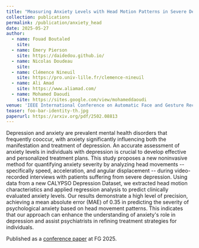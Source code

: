 ```yaml
---
title: "Measuring Anxiety Levels with Head Motion Patterns in Severe Depression Population "
collection: publications
permalink: /publication/anxiety_head
date: 2025-05-27
author: 
  - name: Fouad Boutaled
    site: 
  - name: Emery Pierson
    site: https://daidedou.github.io/
  - name: Nicolas Doudeau
    site: 
  - name: Clémence Nineuil
    site: https://pro.univ-lille.fr/clemence-nineuil
  - name: Ali Amad
    site: https://www.aliamad.com/
  - name: Mohamed Daoudi
    site: https://sites.google.com/view/mohameddaoudi
venue: 'IEEE International Conference on Automatic Face and Gesture Recognition'
teaser: foo-bar-identity-th.jpg
paperurl: https://arxiv.org/pdf/2502.08813
---
```


 Depression and anxiety are prevalent mental health disorders that frequently cooccur, with anxiety significantly influencing both the manifestation and treatment of depression. An accurate assessment of anxiety levels in individuals with depression is crucial to develop effective and personalized treatment plans. This study proposes a new noninvasive method for quantifying anxiety severity by analyzing head movements -- specifically speed, acceleration, and angular displacement -- during video-recorded interviews with patients suffering from severe depression. Using data from a new CALYPSO Depression Dataset, we extracted head motion characteristics and applied regression analysis to predict clinically evaluated anxiety levels. Our results demonstrate a high level of precision, achieving a mean absolute error (MAE) of 0.35 in predicting the severity of psychological anxiety based on head movement patterns. This indicates that our approach can enhance the understanding of anxiety's role in depression and assist psychiatrists in refining treatment strategies for individuals.

Published as a [conference paper](https://arxiv.org/pdf/2502.08813) at FG 2025.